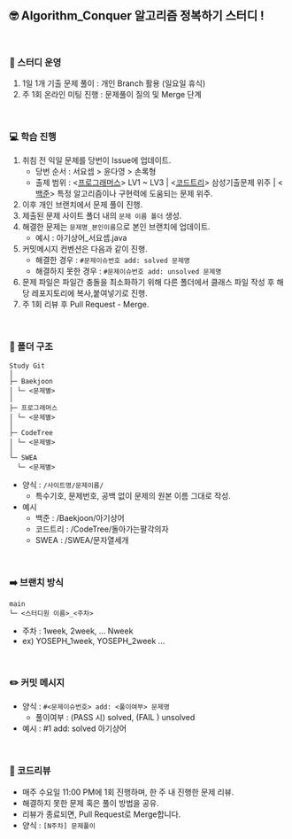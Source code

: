 ## 🤓 Algorithm_Conquer 알고리즘 정복하기 스터디 !

<br> 

### 📝 스터디 운영
1. 1일 1개 기출 문제 풀이 : 개인 Branch 활용 (일요일 휴식)
2. 주 1회 온라인 미팅 진행 : 문제풀이 질의 및 Merge 단계

<br> 

### 💻 학습 진행

1. 취침 전 익일 문제를 당번이 Issue에 업데이트.
   - 당번 순서 : 서요셉 > 윤다영 > 손록형
   - 출제 범위 : <[프로그래머스](https://programmers.co.kr/)> LV1 ~ LV3 | <[코드트리](https://www.codetree.ai/training-field/frequent-problems)> 삼성기출문제 위주 | <[백준](https://www.acmicpc.net/workbook/view/1152)> 특정 알고리즘이나 구현력에 도움되는 문제 위주.
2. 이후 개인 브랜치에서 문제 풀이 진행.
3. 제출된 문제 사이트 폴더 내의 `문제 이름 폴더` 생성.
4. 해결한 문제는 `문제명_본인이름`으로 본인 브랜치에 업데이트.
   - 예시 : 아기상어_서요셉.java
5. 커밋메시지 컨벤션은 다음과 같이 진행.
   - 해결한 경우 : `#문제이슈번호 add: solved 문제명`
   - 해결하지 못한 경우 : `#문제이슈번호 add: unsolved 문제명`
6. 문제 파일은 파일간 충돌을 최소화하기 위해 다른 폴더에서 클래스 파일 작성 후 해당 레포지토리에 복사,붙여넣기로 진행.
7. 주 1회 리뷰 후 Pull Request - Merge.

<br> 

### 📂 폴더 구조
```
Study Git
│
├─ Baekjoon
│ └─ <문제별>
│
├─ 프로그래머스
│ └─ <문제별>
│
├─ CodeTree
│ └─ <문제별>
│
└─ SWEA
  └─ <문제별>
```
- 양식 : `/사이트명/문제이름/`
  - 특수기호, 문제번호, 공백 없이 문제의 원본 이름 그대로 작성.
- 예시
  - 백준 : /Baekjoon/아기상어
  - 코드트리 : /CodeTree/돌아가는팔각의자
  - SWEA : /SWEA/문자열세개

<br>

### ➡️ 브랜치 방식
```
main
└─ <스터디원 이름>_<주차>
```
- 주차 : 1week, 2week, ... Nweek
- ex) YOSEPH_1week, YOSEPH_2week ... 

<br> 

### ✏️ 커밋 메시지
- 양식 : `#<문제이슈번호> add: <풀이여부> 문제명`
  - 풀이여부 : (PASS 시) solved, (FAIL ) unsolved
- 예시 : #1 add: solved 아기상어

<br> 

### 📃 코드리뷰
- 매주 수요일 11:00 PM에 1회 진행하며, 한 주 내 진행한 문제 리뷰.
- 해결하지 못한 문제 혹은 풀이 방법을 공유.
- 리뷰가 종료되면, Pull Request로 Merge합니다.
- 양식 : `[N주차] 문제풀이`
